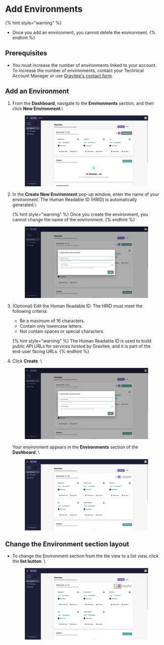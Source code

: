 # Add Environments

{% hint style="warning" %}
* Once you add an environment, you cannot delete the environment.
{% endhint %}

## Prerequisites&#x20;

* You must increase the number of environments linked to your account. To increase the number of environments, contact your Technical Account Manager or use [Gravitee's contact form](https://www.gravitee.io/contact-us).&#x20;

## Add an Environment

1.  From the **Dashboard**, navigate to the **Environments** section, and then click **New Environment**.\


    <figure><img src="../.gitbook/assets/96D4800D-DB14-4C69-BBA0-83E17A946B88.jpeg" alt=""><figcaption></figcaption></figure>
2.  In the **Create New Environment** pop-up window, enter the name of your environment. The Human Readable ID (HRID) is automatically generated.\


    {% hint style="warning" %}
    Once you create the environment, you cannot change the name of the environment.
    {% endhint %}



    <figure><img src="../.gitbook/assets/00792193-3829-426C-A047-6A566735E640_1_201_a.jpeg" alt=""><figcaption></figcaption></figure>
3.  (Optional) Edit the Human Readable ID. The HRID must meet the following criteria:

    * Be a maximum of 16 characters.
    * Contain only lowercase letters.
    * Not contain spaces or special characters.



    {% hint style="warning" %}
    The Human Readable ID is used to build public API URLs for services hosted by Gravitee, and it is part of the end-user facing URLs.
    {% endhint %}


4.  Click **Create**. \


    <figure><img src="../.gitbook/assets/00792193-3829-426C-A047-6A566735E640_1_201_a (1).jpeg" alt=""><figcaption></figcaption></figure>

    Your environment appears in the **Environments** section of the **Dashboard**. \


    <figure><img src="../.gitbook/assets/68CC2048-1B10-44D6-A7A6-3B891AE2D911_1_201_a.jpeg" alt=""><figcaption></figcaption></figure>

## Change the Environment section layout&#x20;

*   To change the Environment section from the tile view to a list view, click the **list button**. \


    <figure><img src="../.gitbook/assets/99B1FD8B-4644-4BD6-A06B-EB6BC09D44DE_1_201_a.jpeg" alt=""><figcaption></figcaption></figure>
